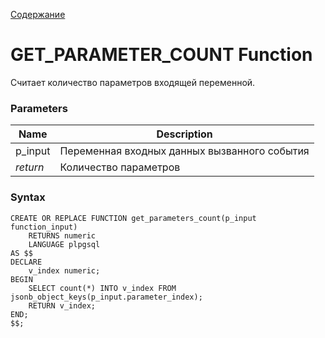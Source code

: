 [Содержание](index.md)

# **GET_PARAMETER_COUNT Function**
Считает количество параметров входящей переменной.

### Parameters
| Name     | Description                                  |
|----------|----------------------------------------------|
| p_input  | Переменная входных данных вызванного события |
| *return* | Количество параметров                        |

### Syntax
    CREATE OR REPLACE FUNCTION get_parameters_count(p_input function_input)
        RETURNS numeric
        LANGUAGE plpgsql
    AS $$
    DECLARE
        v_index numeric;
    BEGIN
        SELECT count(*) INTO v_index FROM jsonb_object_keys(p_input.parameter_index);
        RETURN v_index;
    END;
    $$;
